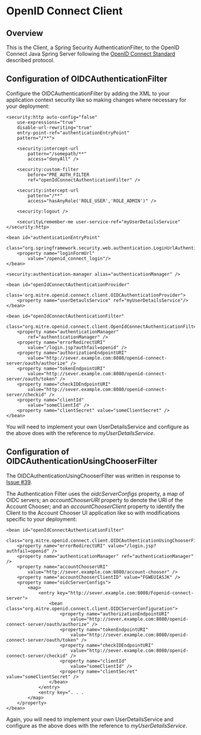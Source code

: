 # OpenID Connect Client

## Overview 

This is the Client, a Spring Security AuthenticationFilter, to the OpenID Connect Java Spring Server following the [OpenID Connect Standard] described protocol.

## Configuration of OIDCAuthenticationFilter

Configure the OIDCAuthenticationFilter by adding the XML to your application context security like so making changes where necessary for your deployment:

	<security:http auto-config="false" 
		use-expressions="true"
		disable-url-rewriting="true" 
		entry-point-ref="authenticationEntryPoint" 
		pattern="/**">

		<security:intercept-url 
			pattern="/somepath/**" 
			access="denyAll" />

		<security:custom-filter 
			before="PRE_AUTH_FILTER 
			ref="openIdConnectAuthenticationFilter" />
	
		<security:intercept-url 
			pattern="/**" 
			access="hasAnyRole('ROLE_USER','ROLE_ADMIN')" /> 
		
		<security:logout />
		
		<securityLremember-me user-service-ref="myUserDetailsService"
	</security:http>
	
	<bean id="authenticationEntryPoint" 
		class="org.springframework.security.web.authentication.LoginUrlAuthenticationEntryPoint"> 
		<property name="loginFormUrl" 
			value="/openid_connect_login"/> 
	</bean>
	
	<security:authentication-manager alias="authenticationManager" /> 

	<bean id="openIdConnectAuthenticationProvider"
		class='org.mitre.openid.connect.client.OIDCAuthenticationProvider">
		<property name="userDetaulsService" ref="myUserDetailsService"/>
	</bean>

	<bean id="openIdConnectAuthenticationFilter"
		class="org.mitre.openid.connect.client.OpenIdConnectAuthenticationFilter">
		<property name="authenticationManager"
			ref="authenticationManager" />
		<property name="errorRedirectURI" 
			value="/login.jsp?authfail=openid" />
		<property name="authorizationEndpointURI" 
			value="http://sever.example.com:8080/openid-connect-server/oauth/authorize" />
		<property name="tokenEndpointURI" 
			value="http://sever.example.com:8080/openid-connect-server/oauth/token" />
		<property name="checkIDEndpointURI" 
			value="http://sever.example.com:8080/openid-connect-server/checkid" />
		<property name="clientId" 
			value="someClientId" /> 
		<property name="clientSecret" value="someClientSecret" /> 
	</bean>

You will need to implement your own UserDetailsService and configure as the above does with the reference to *myUserDetailsService*.

## Configuration of OIDCAuthenticationUsingChooserFilter

The OIDCAuthenticationUsingChooserFilter was written in response to [Issue #39].

The Authentication Filter uses the *oidcServerConfigs* property, a map of OIDC servers; an *accountChooserURI* property to denote the URI of the Account Chooser; and an *accountChooserClient* property to identify the Client to the Account Chooser UI application like so with modifications specific to your deployment:
	
	<bean id="openIdConnectAuthenticationFilter"
		class="org.mitre.openid.connect.client.OIDCAuthenticationUsingChooserFilter">
		<property name="errorRedirectURI" value="/login.jsp?authfail=openid" /> 
		<property name="authenticationManager" ref="authenticationManager" />
		<property name="accountChooserURI"
			value="http://sever.example.com:8080/account-chooser" />
		<property name="accountChooserClientID" value="FGWEUIASJK" />
		<property name="oidcServerConfigs">
			<map>
				<entry key="http://sever.example.com:8080/Fopenid-connect-server">
					<bean class="org.mitre.openid.connect.client.OIDCServerConfiguration">
						<property name="authorizationEndpointURI" 
							value="http://sever.example.com:8080/openid-connect-server/oauth/authorize" />
						<property name="tokenEndpointURI" 
							value="http://sever.example.com:8080/openid-connect-server/oauth/token" />
						<property name="checkIDEndpointURI" 
							value="http://sever.example.com:8080/openid-connect-server/checkid" />
						<property name="clientId" 
							value="someClientId" /> 
						<property name="clientSecret" value="someClientSecret" />
					</bean>
				</entry>
				<entry key=". . .
			</map>
		</property>
	</bean>
	
Again, you will need to implement your own UserDetailsService and configure as the above does with the reference to *myUserDetailsService*.	

[OpenID Connect Standard]: http://openid.net/specs/openid-connect-standard-1_0.html "OpenID Connect Standard 1.0"
[OpenID Connect Standard]: http://openid.net/specs/openid-connect-standard-1_0.html#code_flow "Authorization Code Flow, OpenID Connect Standard"
[Issuer Identifier]: http://openid.net/specs/openid-connect-messages-1_0.html#issuer_identifier "Issuer Identifier"
[Issue #39]: http://github.com/jricher/OpenID-Connect-Java-Spring-Server/issues/39 "Issue #39 -- Multiple Point Client"
